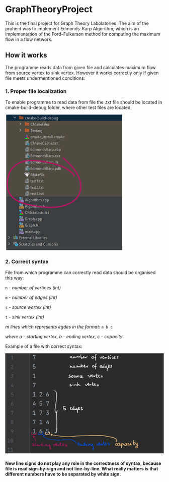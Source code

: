 # GraphTheoryProject
This is the final project for Graph Theory Labolatories. The aim of the prohect was to implement Edmonds-Karp Algorithm, which is an implementation of the Ford–Fulkerson method for computing the maximum flow in a flow network.

## How it works ##
The programme reads data from given file and calculates maximum flow from source vertex to sink vertex. However it works correctly only if given file meets undermentioned conditions:

### 1. Proper file localization ###
To enable programme to read data from file the .txt file should be located in cmake-build-debug folder, where other test files are located.


![logo](https://github.com/PaulinaGacek/GraphTheoryProject/blob/main/File_localization.png "Proper file localization")


### 2. Correct syntax ###

File from which programme can correctly read data should be organised this way:

`n` - *number of vertices (int)*

`m` - *number of edges (int)*

`s` - *source wertex (int)*

`t` - *sink vertex (int)*

*m lines which represents egdes in the format:*
`a b c`

*where a - starting vertex, b - ending vertex, c - capacity*


Example of a file with correct syntax:

![logo](https://github.com/PaulinaGacek/GraphTheoryProject/blob/main/File_syntax_.png "Correct file syntax")
#### New line signs do not play any role in the correctness of syntax, because file is read sign-by-sign and not line-by-line. What really matters is that different numbers have to be separated by white sign. ####

 
